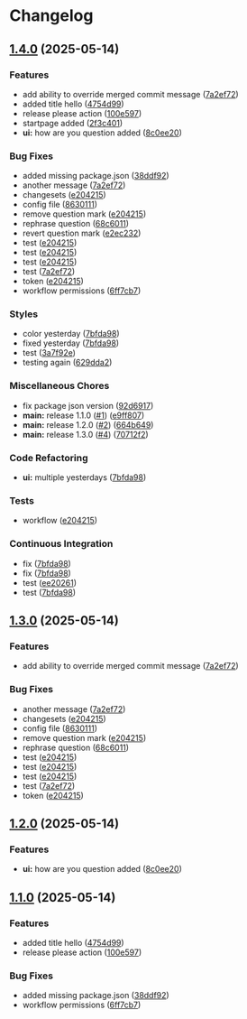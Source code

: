 # Changelog

## [1.4.0](https://github.com/mrarnolds/test/compare/myapp-v1.3.0...myapp-v1.4.0) (2025-05-14)


### Features

* add ability to override merged commit message ([7a2ef72](https://github.com/mrarnolds/test/commit/7a2ef728fb76b29dcb70a766eaa8e05da582299c))
* added title hello ([4754d99](https://github.com/mrarnolds/test/commit/4754d99e288b01740d14ea1a3188311c9948f901))
* release please action ([100e597](https://github.com/mrarnolds/test/commit/100e597f65ccfa03b3aefb7dc772ae489a3195b0))
* startpage added ([2f3c401](https://github.com/mrarnolds/test/commit/2f3c401e44b1268a2848d33aa00fe2a456fc650f))
* **ui:** how are you question added ([8c0ee20](https://github.com/mrarnolds/test/commit/8c0ee2074828d51c769217adf6ac906917d0ae68))


### Bug Fixes

* added missing package.json ([38ddf92](https://github.com/mrarnolds/test/commit/38ddf92d767f80de3117bbb83b632a9049625bc7))
* another message ([7a2ef72](https://github.com/mrarnolds/test/commit/7a2ef728fb76b29dcb70a766eaa8e05da582299c))
* changesets ([e204215](https://github.com/mrarnolds/test/commit/e2042158147830704a06810b5d3f7adf301b804d))
* config file ([8630111](https://github.com/mrarnolds/test/commit/8630111c4b09e7473151f3ed5998bb450b97c5bb))
* remove question mark ([e204215](https://github.com/mrarnolds/test/commit/e2042158147830704a06810b5d3f7adf301b804d))
* rephrase question ([68c6011](https://github.com/mrarnolds/test/commit/68c60110e6c837a458e3940139db04611152dd55))
* revert question mark ([e2ec232](https://github.com/mrarnolds/test/commit/e2ec2329bd56d6e1a0bfe08788a9548048ee683f))
* test ([e204215](https://github.com/mrarnolds/test/commit/e2042158147830704a06810b5d3f7adf301b804d))
* test ([e204215](https://github.com/mrarnolds/test/commit/e2042158147830704a06810b5d3f7adf301b804d))
* test ([e204215](https://github.com/mrarnolds/test/commit/e2042158147830704a06810b5d3f7adf301b804d))
* test ([7a2ef72](https://github.com/mrarnolds/test/commit/7a2ef728fb76b29dcb70a766eaa8e05da582299c))
* token ([e204215](https://github.com/mrarnolds/test/commit/e2042158147830704a06810b5d3f7adf301b804d))
* workflow permissions ([6ff7cb7](https://github.com/mrarnolds/test/commit/6ff7cb7f08fd07676a799023692fc9047716a5e1))


### Styles

* color yesterday ([7bfda98](https://github.com/mrarnolds/test/commit/7bfda98de4dc5f3d7656602428a92b87cf227d39))
* fixed yesterday ([7bfda98](https://github.com/mrarnolds/test/commit/7bfda98de4dc5f3d7656602428a92b87cf227d39))
* test ([3a7f92e](https://github.com/mrarnolds/test/commit/3a7f92ee55fb9a6685dc1e094c1a27fd06c6ab0b))
* testing again ([629dda2](https://github.com/mrarnolds/test/commit/629dda233091560ee43a9dfedc24f3d4329a8d0d))


### Miscellaneous Chores

* fix package json version ([92d6917](https://github.com/mrarnolds/test/commit/92d69172fb2f0a5e9917607a3689716166943d59))
* **main:** release 1.1.0 ([#1](https://github.com/mrarnolds/test/issues/1)) ([e9ff807](https://github.com/mrarnolds/test/commit/e9ff807bfca056ed9a01b5288634886d6f27232b))
* **main:** release 1.2.0 ([#2](https://github.com/mrarnolds/test/issues/2)) ([664b649](https://github.com/mrarnolds/test/commit/664b6498ab0d81f0af9cd52812e1f7291d60ea11))
* **main:** release 1.3.0 ([#4](https://github.com/mrarnolds/test/issues/4)) ([70712f2](https://github.com/mrarnolds/test/commit/70712f2d334bb1e889da4c3863f91fc8e8dcca3a))


### Code Refactoring

* **ui:** multiple yesterdays ([7bfda98](https://github.com/mrarnolds/test/commit/7bfda98de4dc5f3d7656602428a92b87cf227d39))


### Tests

* workflow ([e204215](https://github.com/mrarnolds/test/commit/e2042158147830704a06810b5d3f7adf301b804d))


### Continuous Integration

* fix ([7bfda98](https://github.com/mrarnolds/test/commit/7bfda98de4dc5f3d7656602428a92b87cf227d39))
* fix ([7bfda98](https://github.com/mrarnolds/test/commit/7bfda98de4dc5f3d7656602428a92b87cf227d39))
* test ([ee20261](https://github.com/mrarnolds/test/commit/ee20261c3d8fc54a1b7ff0a5d372173fddffd2a8))
* test ([7bfda98](https://github.com/mrarnolds/test/commit/7bfda98de4dc5f3d7656602428a92b87cf227d39))

## [1.3.0](https://github.com/mrarnolds/test/compare/v1.2.0...v1.3.0) (2025-05-14)


### Features

* add ability to override merged commit message ([7a2ef72](https://github.com/mrarnolds/test/commit/7a2ef728fb76b29dcb70a766eaa8e05da582299c))


### Bug Fixes

* another message ([7a2ef72](https://github.com/mrarnolds/test/commit/7a2ef728fb76b29dcb70a766eaa8e05da582299c))
* changesets ([e204215](https://github.com/mrarnolds/test/commit/e2042158147830704a06810b5d3f7adf301b804d))
* config file ([8630111](https://github.com/mrarnolds/test/commit/8630111c4b09e7473151f3ed5998bb450b97c5bb))
* remove question mark ([e204215](https://github.com/mrarnolds/test/commit/e2042158147830704a06810b5d3f7adf301b804d))
* rephrase question ([68c6011](https://github.com/mrarnolds/test/commit/68c60110e6c837a458e3940139db04611152dd55))
* test ([e204215](https://github.com/mrarnolds/test/commit/e2042158147830704a06810b5d3f7adf301b804d))
* test ([e204215](https://github.com/mrarnolds/test/commit/e2042158147830704a06810b5d3f7adf301b804d))
* test ([e204215](https://github.com/mrarnolds/test/commit/e2042158147830704a06810b5d3f7adf301b804d))
* test ([7a2ef72](https://github.com/mrarnolds/test/commit/7a2ef728fb76b29dcb70a766eaa8e05da582299c))
* token ([e204215](https://github.com/mrarnolds/test/commit/e2042158147830704a06810b5d3f7adf301b804d))

## [1.2.0](https://github.com/mrarnolds/test/compare/v1.1.0...v1.2.0) (2025-05-14)


### Features

* **ui:** how are you question added ([8c0ee20](https://github.com/mrarnolds/test/commit/8c0ee2074828d51c769217adf6ac906917d0ae68))

## [1.1.0](https://github.com/mrarnolds/test/compare/v1.0.0...v1.1.0) (2025-05-14)


### Features

* added title hello ([4754d99](https://github.com/mrarnolds/test/commit/4754d99e288b01740d14ea1a3188311c9948f901))
* release please action ([100e597](https://github.com/mrarnolds/test/commit/100e597f65ccfa03b3aefb7dc772ae489a3195b0))


### Bug Fixes

* added missing package.json ([38ddf92](https://github.com/mrarnolds/test/commit/38ddf92d767f80de3117bbb83b632a9049625bc7))
* workflow permissions ([6ff7cb7](https://github.com/mrarnolds/test/commit/6ff7cb7f08fd07676a799023692fc9047716a5e1))

